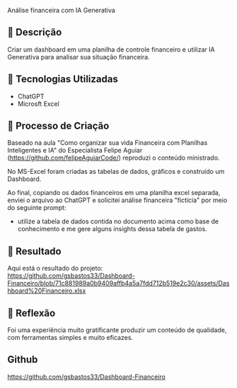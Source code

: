 Análise financeira com IA Generativa

## 📒 Descrição
Criar um dashboard em uma planilha de controle financeiro e utilizar IA Generativa para analisar sua situação financeira.

## 🤖 Tecnologias Utilizadas
- ChatGPT
- Microsft Excel

## 🧐 Processo de Criação
Baseado na aula "Como organizar sua vida Financeira com Planilhas Inteligentes e IA" 
do Especialista Felipe Aguiar (https://github.com/felipeAguiarCode/) reproduzi o conteúdo ministrado.

No MS-Excel foram criadas as tabelas de dados, gráficos e construído um Dashboard.

Ao final, copiando os dados financeiros em uma planilha excel separada, enviei o arquivo ao ChatGPT e
solicitei análise financeira "fictícia" por meio do seguinte prompt: 
- utilize a tabela de dados contida no documento acima como base de conhecimento e me gere alguns insights dessa tabela de gastos. 

## 🚀 Resultado
Aqui está o resultado do projeto: 
https://github.com/gsbastos33/Dashboard-Financeiro/blob/71c881989a0b9409affb4a5a7fdd712b519e2c30/assets/Dashboard%20Financeiro.xlsx

## 💭 Reflexão
Foi uma experiência muito gratificante produzir um conteúdo de qualidade, com ferramentas simples e muito eficazes.  

## Github 
https://github.com/gsbastos33/Dashboard-Financeiro
